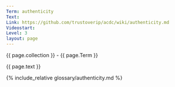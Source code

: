 ```yaml
---
Term: authenticity
Text: 
Link: https://github.com/trustoverip/acdc/wiki/authenticity.md
Videostart: 
Level: 3
layout: page
---
```


{{ page.collection }} - {{ page.Term }}

   {{ page.text }}

{% include_relative glossary/authenticity.md %}
